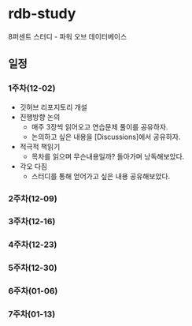 # rdb-study
8퍼센트 스터디 - 파워 오브 데이터베이스

## 일정
### 1주차(12-02)
- 깃허브 리포지토리 개설
- 진행방향 논의
  - 매주 3장씩 읽어오고 연습문제 풀이를 공유하자.
  - 논의하고 싶은 내용을 [Discussions]에서 공유하자.
- 적극적 책읽기
  - 목차를 읽으며 무슨내용일까? 돌아가며 낭독해보았다.
- 각오 다짐
  - 스터디를 통해 얻어가고 싶은 내용 공유해보았다.
### 2주차(12-09)

### 3주차(12-16)

### 4주차(12-23)

### 5주차(12-30)

### 6주차(01-06)

### 7주차(01-13)
